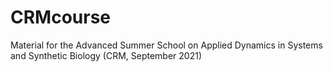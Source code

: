 # CRMcourse
Material for the Advanced Summer School on Applied Dynamics in Systems and Synthetic Biology (CRM, September 2021)
